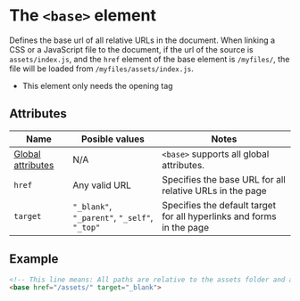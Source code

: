# The `<base>` element
Defines the base url of all relative URLs in the document. When linking a CSS or a JavaScript file to the document, if the url of the source is `assets/index.js`, and the `href` element of the base element is `/myfiles/`, the file will be loaded from `/myfiles/assets/index.js`.

- This element only needs the opening tag

## Attributes
| Name | Posible values | Notes |
|-|-|-|
| [Global attributes](../first-steps/global-attributes.md) | N/A | `<base>` supports all global attributes. |
| `href` | Any valid URL | Specifies the base URL for all relative URLs in the page |
| `target` | `"_blank"`, `"_parent"`, `"_self"`, `"_top"` | Specifies the default target for all hyperlinks and forms in the page |

## Example
```html
<!-- This line means: All paths are relative to the assets folder and all will be opnened in a new tab -->
<base href="/assets/" target="_blank">
```